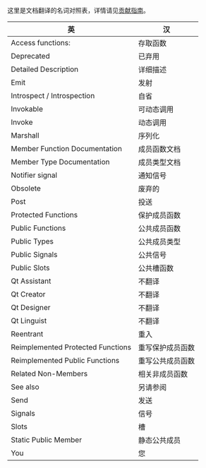 这里是文档翻译的名词对照表，详情请见[贡献指南](https://github.com/QtDocumentCN/QtDocumentCN/blob/master/CONTRIBUTING.md)。 

| 英                                | 汉               |
| --------------------------------- | ---------------- |
| Access functions:                 | 存取函数         |
| Deprecated                        | 已弃用           |
| Detailed Description              | 详细描述         |
| Emit                              | 发射             |
| Introspect / Introspection        | 自省             |
| Invokable                         | 可动态调用       |
| Invoke                            | 动态调用         |
| Marshall                          | 序列化           |
| Member Function Documentation     | 成员函数文档     |
| Member Type Documentation         | 成员类型文档     |
| Notifier signal                   | 通知信号         |
| Obsolete                          | 废弃的           |
| Post                              | 投送             |
| Protected Functions               | 保护成员函数     |
| Public Functions                  | 公共成员函数     |
| Public Types                      | 公共成员类型     |
| Public Signals                    | 公共信号         |
| Public Slots                      | 公共槽函数       |
| Qt Assistant                      | 不翻译           |
| Qt Creator                        | 不翻译           |
| Qt Designer                       | 不翻译           |
| Qt Linguist                       | 不翻译           |
| Reentrant                         | 重入             |
| Reimplemented Protected Functions | 重写保护成员函数 |
| Reimplemented Public Functions    | 重写公共成员函数 |
| Related Non-Members               | 相关非成员函数   |
| See also                          | 另请参阅         |
| Send                              | 发送             |
| Signals                           | 信号             |
| Slots                             | 槽               |
| Static Public Member              | 静态公共成员     |
| You                               | 您               |

